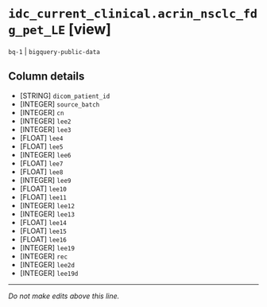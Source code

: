 # `idc_current_clinical.acrin_nsclc_fdg_pet_LE` [view]
`bq-1` | `bigquery-public-data`

## Column details
* [STRING]    `dicom_patient_id`
* [INTEGER]   `source_batch`
* [INTEGER]   `cn`
* [INTEGER]   `lee2`
* [INTEGER]   `lee3`
* [FLOAT]     `lee4`
* [FLOAT]     `lee5`
* [INTEGER]   `lee6`
* [FLOAT]     `lee7`
* [FLOAT]     `lee8`
* [INTEGER]   `lee9`
* [FLOAT]     `lee10`
* [FLOAT]     `lee11`
* [INTEGER]   `lee12`
* [INTEGER]   `lee13`
* [FLOAT]     `lee14`
* [FLOAT]     `lee15`
* [FLOAT]     `lee16`
* [INTEGER]   `lee19`
* [INTEGER]   `rec`
* [INTEGER]   `lee2d`
* [INTEGER]   `lee19d`

-------------------------------------------------------------------------------
*Do not make edits above this line.*
